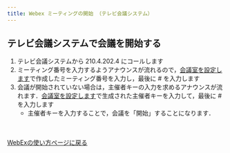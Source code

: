 ```yaml
---
title: Webex ミーティングの開始 （テレビ会議システム）
---
```


## テレビ会議システムで会議を開始する
1. テレビ会議システムから 210.4.202.4 にコールします
1. ミーティング番号を入力するようアナウンスが流れるので，<a href="create_meeting" target="">会議室を設定します</a>で作成したミーティング番号を入力し，最後に # を入力します
1. 会議が開始されていない場合は，主催者キーの入力を求めるアナウンスが流れます．<a href="create_meeting" target="">会議室を設定します</a>で生成された主催者キーを入力して，最後に # を入力します
	* 主催者キーを入力することで，会議を「開始」することになります．


<br>
<br>
<a href="index" target="_blank">WebExの使い方ページに戻る</a>
